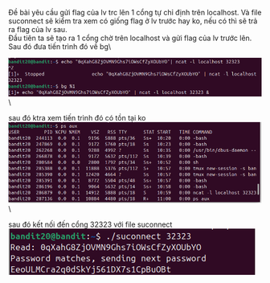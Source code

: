 Đề bài yêu cầu gửi flag của lv trc lên 1 cổng tự chỉ định trên localhost. Và file suconnect sẽ kiểm tra xem có giống flag ở lv trước hay ko, nếu có thì sẽ trả ra flag của lv sau.\
Đầu tiên ta sẽ tạo ra 1 cổng chờ trên localhost và gửi flag của lv trước lên. Sau đó đưa tiến trình đó về bg\

![alt text](image/21.png)\

sau đó ktra xem tiến trình đó có tồn tại ko \
![alt text](image/21.1.png)\

sau đó kết nối đến cổng 32323 với file suconnect\
![alt text](image/21.2.png)